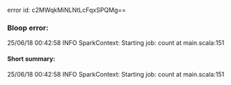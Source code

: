 error id: c2MWqkMiNLNtLcFqxSPQMg==
### Bloop error:

25/06/18 00:42:58 INFO SparkContext: Starting job: count at main.scala:151
#### Short summary: 

25/06/18 00:42:58 INFO SparkContext: Starting job: count at main.scala:151